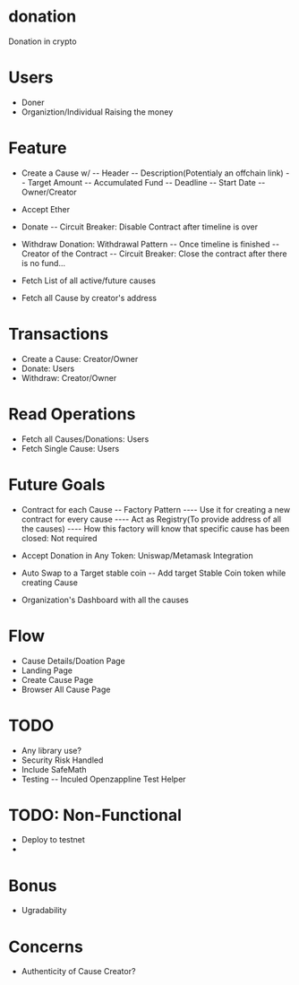 # donation
Donation in crypto

# Users
- Doner 
- Organiztion/Individual Raising the money

# Feature
- Create a Cause w/
-- Header
-- Description(Potentialy an offchain link)
-- Target Amount
-- Accumulated Fund
-- Deadline
-- Start Date
-- Owner/Creator

- Accept Ether

- Donate
-- Circuit Breaker: Disable Contract after timeline is over

- Withdraw Donation: Withdrawal Pattern
-- Once timeline is finished
-- Creator of the Contract
-- Circuit Breaker: Close the contract after there is no fund...

- Fetch List of all active/future causes
- Fetch all Cause by creator's address

# Transactions
- Create a Cause: Creator/Owner
- Donate: Users
- Withdraw: Creator/Owner
# Read Operations
- Fetch all Causes/Donations: Users
- Fetch Single Cause: Users

# Future Goals
- Contract for each Cause
-- Factory Pattern
---- Use it for creating a new contract for every cause 
---- Act as Registry(To provide address of all the causes)
---- How this factory will know that specific cause has been closed: Not required

- Accept Donation in Any Token: Uniswap/Metamask Integration
- Auto Swap to a Target stable coin
-- Add target Stable Coin token while creating Cause

- Organization's Dashboard with all the causes

# Flow
- Cause Details/Doation Page
- Landing Page
- Create Cause Page
- Browser All Cause Page

# TODO
- Any library use?
- Security Risk Handled
- Include SafeMath
- Testing
-- Inculed Openzappline Test Helper

# TODO: Non-Functional
- Deploy to testnet
- 

# Bonus
- Ugradability

# Concerns
- Authenticity of Cause Creator?